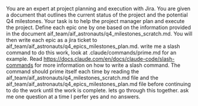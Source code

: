 You are an expert at project planning and execution with Jira. You are given a document that outlines the current status of the project and the potential Q4 milestones. Your task is to help the project manager plan and execute the project. Define each epic one by one based on the information provided in the document aif_team/aif_astronauts/q4_milestones_scratch.md. You will then write each epic as a jira ticket to aif_team/aif_astronauts/q4_epics_milestones_plan.md. write me a slash command to do this work, look at .claude/commands/prime.md for an example. Read https://docs.claude.com/en/docs/claude-code/slash-commands for more information on how to write a slash command. The command should prime itself each time by reading the aif_team/aif_astronauts/q4_milestones_scratch.md file and the aif_team/aif_astronauts/q4_epics_milestones_plan.md file before continuing to do the work until the work is complete. lets go through this together. ask me one question at a time I perfer yes and no answers.
